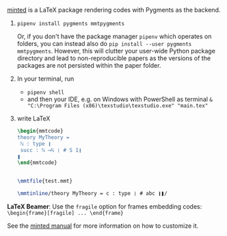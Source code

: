 [minted](https://ctan.org/pkg/minted) is a LaTeX package rendering codes with Pygments as the backend.

1. `pipenv install pygments mmtpygments`

   Or, if you don't have the package manager `pipenv` which operates on folders, you can instead also do `pip install --user pygments mmtpygments`.
   However, this will clutter your user-wide Python package directory and lead to non-reproducible papers as the versions of the packages are not persisted within the paper folder.

2. In your terminal, run
   - `pipenv shell`
   - and then your IDE, e.g. on Windows with PowerShell as terminal `& "C:\Program Files (x86)\texstudio\texstudio.exe" "main.tex"`


3. write LaTeX

   ```tex
   \begin{mmtcode}
   theory MyTheory =
   	ℕ : type ❙
   	succ : ℕ ⟶ℕ ❘ # S 1❙
   ❚
   \end{mmtcode}
   
   
   \mmtfile{test.mmt}
   
   \mmtinline/theory MyTheory = c : type ❘ # abc ❙❚/
   ```

**LaTeX Beamer**: Use the `fragile` option for frames embedding codes: `\begin{frame}[fragile] ... \end{frame}`

See the [minted manual](https://ctan.org/pkg/minted) for more information on how to customize it.